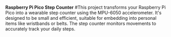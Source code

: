 **Raspberry Pi Pico Step Counter**
#This project transforms your Raspberry Pi Pico into a wearable step counter using the MPU-6050 accelerometer. 
It's designed to be small and efficient, suitable for embedding into personal items like wristbands or belts. 
The step counter monitors movements to accurately track your daily steps.
